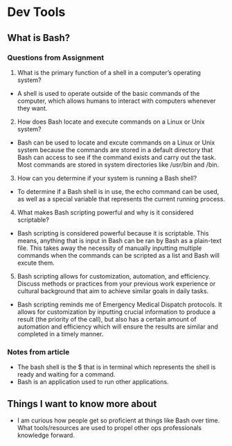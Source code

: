 # Dev Tools

## What is Bash?

### Questions from Assignment
1. What is the primary function of a shell in a computer’s operating system?
- A shell is used to operate outside of the basic commands of the computer, which allows humans to interact with computers whenever they want. 

2. How does Bash locate and execute commands on a Linux or Unix system?
- Bash can be used to locate and excute commands on a Linux or Unix system because the commands are stored in a default directory that Bash can access to see if the command exists and carry out the task. Most commands are stored in system directories like /usr/bin and /bin. 

3. How can you determine if your system is running a Bash shell?
- To determine if a Bash shell is in use, the echo command can be used, as well as a special variable that represents the current running process. 

4. What makes Bash scripting powerful and why is it considered scriptable?
- Bash scripting is considered powerful because it is scriptable. This means, anything that is input in Bash can be ran by Bash as a plain-text file. This takes away the necessity of manually inputting multiple commands when the commands can be scripted as a list and Bash will excute them. 

5. Bash scripting allows for customization, automation, and efficiency. Discuss methods or practices from your previous work experience or cultural background that aim to achieve similar goals in daily tasks.
- Bash scripting reminds me of Emergency Medical Dispatch protocols. It allows for customization by inputting crucial information to produce a result (the priority of the call), but also has a certain amount of automation and efficiency which will ensure the results are similar and completed in a timely manner. 

### Notes from article 
- The bash shell is the $ that is in terminal which represents the shell is ready and waiting for a command. 
- Bash is an application used to run other applications.
  
## Things I want to know more about 
- I am curious how people get so proficient at things like Bash over time. What tools/resources are used to propel other ops professionals knowledge forward. 
